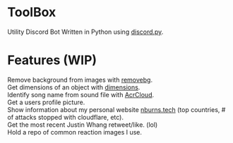 # ToolBox
Utility Discord Bot Written in Python using [discord.py](https://github.com/Rapptz/discord.py).

# Features (WIP)
Remove background from images with [removebg](https://www.remove.bg/api).  
Get dimensions of an object with [dimensions](https://www.dimensions.com/).  
Identify song name from sound file with [AcrCloud](https://www.acrcloud.com/identify-songs-music-recognition-online).  
Get a users profile picture.  
Show information about my personal website [nburns.tech](https://nburns.tech) (top countries, # of attacks stopped with cloudflare, etc).  
Get the most recent Justin Whang retweet/like. (lol)  
Hold a repo of common reaction images I use.  